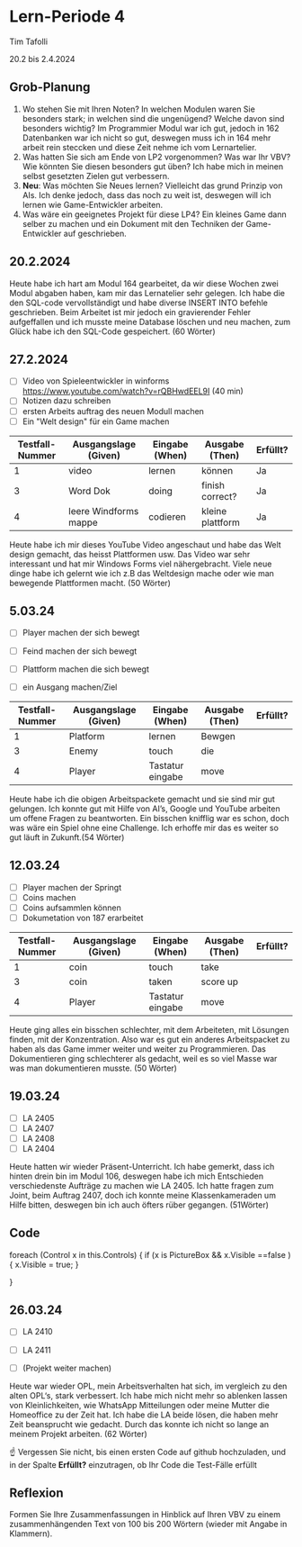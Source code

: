 # Lern-Periode 4

Tim Tafolli

20.2 bis 2.4.2024

## Grob-Planung

1. Wo stehen Sie mit Ihren Noten? In welchen Modulen waren Sie besonders stark; in welchen sind die ungenügend? Welche davon sind besonders wichtig? Im Programmier Modul war ich gut, jedoch in 162 Datenbanken war ich nicht so gut, deswegen muss ich in 164 mehr arbeit rein steccken und diese Zeit nehme ich vom Lernartelier.
2. Was hatten Sie sich am Ende von LP2 vorgenommen? Was war Ihr VBV? Wie könnten Sie diesen besonders gut üben? Ich habe mich in meinen selbst gesetzten Zielen gut verbessern.
3. **Neu**: Was möchten Sie Neues lernen? Vielleicht das grund Prinzip von AIs. Ich denke jedoch, dass das noch zu weit ist, deswegen will ich lernen wie Game-Entwickler arbeiten. 
4. Was wäre ein geeignetes Projekt für diese LP4? Ein kleines Game dann selber zu machen und ein Dokument mit den Techniken der Game-Entwickler auf geschrieben.

## 20.2.2024

Heute habe ich hart am Modul 164 gearbeitet, da wir diese Wochen zwei Modul abgaben haben, kam mir das Lernatelier sehr gelegen. Ich habe die den SQL-code vervollständigt und habe diverse INSERT INTO befehle geschrieben. Beim Arbeitet ist mir jedoch ein gravierender Fehler aufgeffallen und ich musste meine Database löschen und neu machen, zum Glück habe ich den SQL-Code gespeichert. (60 Wörter)

## 27.2.2024

- [ ] Video von Spieleentwickler in winforms https://www.youtube.com/watch?v=rQBHwdEEL9I (40 min)
- [ ] Notizen dazu schreiben
- [ ] ersten Arbeits auftrag des neuen Modull machen
- [ ] Ein "Welt design" für ein Game machen

| Testfall-Nummer | Ausgangslage (Given) | Eingabe (When) | Ausgabe (Then) | Erfüllt? |
| --------------- | -------------------- | -------------- | -------------- | -------- |
| 1               |       video                |        lernen        |       können         |       Ja   |
| 3               |       Word Dok             |     doing            |   finish correct?          |    Ja      |
| 4               |       leere Windforms mappe|      codieren          |      kleine plattform          |  Ja        |

Heute habe ich mir dieses YouTube Video angeschaut und habe das Welt design gemacht, das heisst Plattformen usw. Das Video war sehr interessant und hat mir Windows Forms viel nähergebracht. Viele neue dinge habe ich gelernt wie ich z.B das Weltdesign mache oder wie man bewegende Plattformen macht. (50 Wörter)


## 5.03.24

- [ ]  Player machen der sich bewegt
- [ ] Feind machen der sich bewegt
- [ ] Plattform machen die sich bewegt
- [ ] ein Ausgang machen/Ziel


| Testfall-Nummer | Ausgangslage (Given) | Eingabe (When) | Ausgabe (Then) | Erfüllt? |
| --------------- | -------------------- | -------------- | -------------- | -------- |
| 1               |       Platform              |        lernen        |      Bewgen        |          |
| 3               |      Enemy          |     touch          |   die       |          |
| 4               |       Player |      Tastatur eingabe        |      move          |          |

Heute habe ich die obigen Arbeitspackete gemacht und sie sind mir gut gelungen. Ich konnte gut mit Hilfe von AI’s, Google und YouTube arbeiten um offene Fragen zu beantworten. Ein bisschen knifflig war es schon, doch was wäre ein Spiel ohne eine Challenge. Ich erhoffe mir das es weiter so gut läuft in Zukunft.(54 Wörter)


## 12.03.24

- [ ]  Player machen der Springt 
- [ ] Coins machen
- [ ] Coins aufsammlen können
- [ ] Dokumetation von 187 erarbeitet

| Testfall-Nummer | Ausgangslage (Given) | Eingabe (When) | Ausgabe (Then) | Erfüllt? |
| --------------- | -------------------- | -------------- | -------------- | -------- |
| 1               |       coin           |        touch        |     take        |          |
| 3               |      coin            |     taken          |   score up     |          |
| 4               |       Player |      Tastatur eingabe        |      move          |          |

Heute ging alles ein bisschen schlechter, mit dem Arbeiteten, mit Lösungen finden, mit der Konzentration. Also war es gut ein anderes Arbeitspacket zu haben als das Game immer weiter und weiter zu Programmieren. Das Dokumentieren ging schlechterer als gedacht, weil es so viel Masse war was man dokumentieren musste. (50 Wörter)

## 19.03.24

- [ ]  LA 2405
- [ ] LA 2407
- [ ] LA 2408
- [ ] LA 2404

Heute hatten wir wieder Präsent-Unterricht. Ich habe gemerkt, dass ich hinten drein bin im Modul 106, deswegen habe ich mich Entschieden verschiedenste Aufträge zu machen wie LA 2405. Ich hatte fragen zum Joint, beim Auftrag 2407, doch ich konnte meine Klassenkameraden um Hilfe bitten, deswegen bin ich auch öfters rüber gegangen. (51Wörter)

## Code

foreach (Control x in this.Controls)
{
    if  (x is PictureBox && x.Visible ==false )
    {
        x.Visible = true;
    }

}



## 26.03.24

- [ ]  LA 2410
- [ ] LA 2411
- [ ] (Projekt weiter machen)


Heute war wieder OPL, mein Arbeitsverhalten hat sich, im vergleich zu den alten OPL‘s, stark verbessert. Ich habe mich nicht mehr so ablenken lassen von Kleinlichkeiten, wie  WhatsApp Mitteilungen oder meine Mutter die Homeoffice zu der Zeit hat. Ich habe die LA beide lösen, die haben mehr Zeit beansprucht wie gedacht. Durch das konnte ich nicht so lange an meinem Projekt arbeiten. (62 Wörter)

☝️ Vergessen Sie nicht, bis einen ersten Code auf github hochzuladen, und in der Spalte **Erfüllt?** einzutragen, ob Ihr Code die Test-Fälle erfüllt


## Reflexion

Formen Sie Ihre Zusammenfassungen in Hinblick auf Ihren VBV zu einem zusammenhängenden Text von 100 bis 200 Wörtern (wieder mit Angabe in Klammern).
